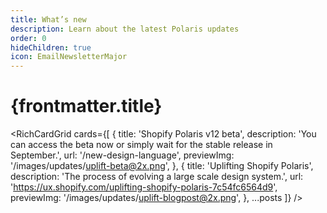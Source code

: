 ```yaml
---
title: What’s new
description: Learn about the latest Polaris updates
order: 0
hideChildren: true
icon: EmailNewsletterMajor
---
```


# {frontmatter.title}

<RichCardGrid cards={[
  {
    title: 'Shopify Polaris v12 beta',
    description:
      'You can access the beta now or simply wait for the stable release in September.',
    url: '/new-design-language',
    previewImg: '/images/updates/uplift-beta@2x.png',
  },
  {
    title: 'Uplifting Shopify Polaris',
    description: 'The process of evolving a large scale design system.',
    url: 'https://ux.shopify.com/uplifting-shopify-polaris-7c54fc6564d9',
    previewImg: '/images/updates/uplift-blogpost@2x.png',
  },
  ...posts
]} />
